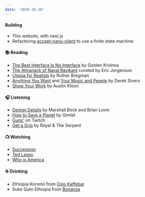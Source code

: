 ```yaml
---
date: '2020-10-30'
---
```


#### Building

- This website, with next.js
- Refactoring [accept-nano-client](https://github.com/accept-nano/accept-nano-client) to use a finite state machine

#### 📚 Reading

- [The Best Interface Is No Interface](../books/the-best-interface-is-no-interface.md) by Golden Krishna
- [The Almanack of Naval Ravikant](../books/navalmanack.md) curated by Eric Jorgenson
- [Utopia for Realists](../books/utopia-for-realists.md) by Ruther Bregman
- [Anything You Want](../books/anything-you-want.md) and [Your Music and People](../books/your-music-and-people.md) by Derek Sivers
- [Show Your Work](../books/show-your-work.md) by Austin Kleon

#### 🎧 Listening

- [Design Details](https://designdetails.fm) by Marshall Bock and Brian Lovin
- [How to Save a Planet](https://gimletmedia.com/shows/howtosaveaplanet) by Gimlet
- [Guns'](https://gunselsenol.com) on Twitch
- [Get a Grip](https://open.spotify.com/album/2Yn5QhZEEoDl1MDMVjY3Ao?si=4_7i0rFNQ22e4lWdazpbGw) by Royal & The Serpent

#### 📺 Watching

- [Succession](https://www.imdb.com/title/tt7660850)
- [Ted Lasso](https://www.imdb.com/title/tt10986410)
- [Who is America](https://www.imdb.com/title/tt8679236)

#### ☕️ Drinking

- Ethiopia Koromii from [Oslo Kaffebar](../notes/coffee-bean-package-perfect.md)
- Suke Quto Ethiopia from [Bonanza](../notes/coffee-bean-package-not-perfect.md)
